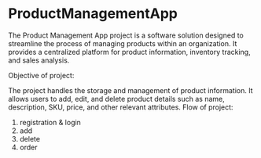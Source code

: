 # ProductManagementApp
The Product Management App project is a software solution designed to streamline the process of managing products within an organization. It provides a centralized platform for product information, inventory tracking, and sales analysis.

Objective of project:

The project handles the storage and management of product information.
It allows users to add, edit, and delete product details such as name, description, SKU, price, and other relevant attributes.
Flow of project:
1. registration & login
2. add
3. delete
4. order
